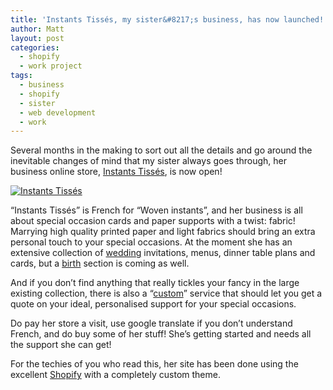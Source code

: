 ```yaml
---
title: 'Instants Tissés, my sister&#8217;s business, has now launched!'
author: Matt
layout: post
categories:
  - shopify
  - work project
tags:
  - business
  - shopify
  - sister
  - web development
  - work
---
```

Several months in the making to sort out all the details and go around the inevitable changes of mind that my sister always goes through, her business online store, [Instants Tissés][1], is now open!

<p class="attachement"><a href="http://www.instantstisses.com/" title="Instants Tissés"><img src="{{ "logo_IT.png" | image_path | cdn }}" alt="Instants Tissés" /></a></p>

&#8220;Instants Tissés&#8221; is French for &#8220;Woven instants&#8221;, and her business is all about special occasion cards and paper supports with a twist: fabric! Marrying high quality printed paper and light fabrics should bring an extra personal touch to your special occasions. At the moment she has an extensive collection of [wedding][2] invitations, menus, dinner table plans and cards, but a [birth][3] section is coming as well.

And if you don&#8217;t find anything that really tickles your fancy in the large existing collection, there is also a &#8220;[custom][4]&#8221; service that should let you get a quote on your ideal, personalised support for your special occasions.

Do pay her store a visit, use google translate if you don&#8217;t understand French, and do buy some of her stuff! She&#8217;s getting started and needs all the support she can get!

For the techies of you who read this, her site has been done using the excellent [Shopify][5] with a completely custom theme.

 [1]: http://www.instantstisses.com/ "Instants Tissés"
 [2]: https://instants-tisses.myshopify.com/collections/mariage-pacs "Instants Tissés wedding section"
 [3]: https://instants-tisses.myshopify.com/collections/naissance "Instants Tissés birth section"
 [4]: http://www.instantstisses.com/pages/sur-mesure "Instants Tissés custom section"
 [5]: http://shopify.com "Shopify"